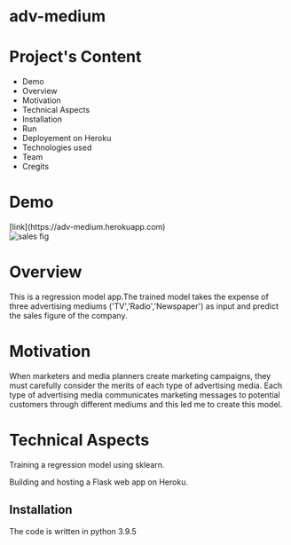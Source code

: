 # adv-medium
<h1>Project's Content</h1>
<ul>
<li>Demo</li>
<li>Overview</li>
<li>Motivation</li>
<li>Technical Aspects</li>    
<li>Installation</li>
<li>Run</li>
<li>Deployement on Heroku</li>
<li>Technologies used</li>
<li>Team</li>
<li>Cregits</li>
</ul>

<h1>Demo</h1>
[link](https://adv-medium.herokuapp.com)
<br>
<img src="https://infinitycoaching.net/wp-content/uploads/2018/12/sale-2065116_960_720.jpg" alt="sales fig">


<h1>Overview</h1>
<p>This is a regression model app.The trained model takes the expense of three advertising mediums ('TV','Radio','Newspaper') as input and predict the sales figure of the company.</p>

<h1>Motivation</h1>
<p>When marketers and media planners create marketing campaigns, they must carefully consider the merits of each type of advertising media. Each type of advertising media communicates marketing messages to potential customers through different mediums and this led me to create this model.</p>

<h1>Technical Aspects</h1>
<p>Training a regression model using sklearn.</p>
<p>Building and hosting a Flask web app on Heroku.</p>

<h2>Installation</h2>
<p>The code is written in python 3.9.5</p>
